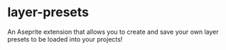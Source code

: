 # layer-presets
An Aseprite extension that allows you to create and save your own layer presets to be loaded into your projects!
